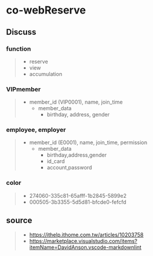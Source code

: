 # co-webReserve

## Discuss

### function
>
> * reserve
> * view
> * accumulation

### VIPmember
>
> * member_id (VIP0001), name, join_time
>   * member_data
>     * birthday, address, gender

### employee, employer
>
> * member_id (E0001), name, join_time, permission
>   * member_data
>     * birthday,address,gender
>     * id_card
>     * account,password

### color
>
> * 274060-335c81-65afff-1b2845-5899e2
> * 000505-3b3355-5d5d81-bfcde0-fefcfd

## source
>
>
>* <https://ithelp.ithome.com.tw/articles/10203758>
>* <https://marketplace.visualstudio.com/items?itemName=DavidAnson.vscode-markdownlint>
